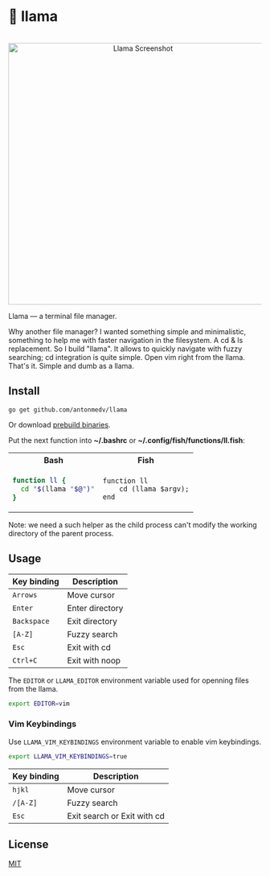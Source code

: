 # 🦙 llama

<p align="center">
  <br>
  <img src="https://medv.io/assets/llama/llama.gif" width="520" alt="Llama Screenshot">
  <br>
</p>

Llama — a terminal file manager.

Why another file manager? I wanted something simple and minimalistic,
something to help me with faster navigation in the filesystem. A cd &
ls replacement. So I build "llama". It allows to quickly navigate
with fuzzy searching; cd integration is quite simple. Open vim right
from the llama. That's it. Simple and dumb as a llama.

## Install

```
go get github.com/antonmedv/llama
```

Or download [prebuild binaries](https://github.com/antonmedv/llama/releases).


Put the next function into **~/.bashrc** or **~/.config/fish/functions/ll.fish**:

<table>
<tr>
  <th> Bash </th>
  <th> Fish </th>
</tr>
<tr>
<td>

```bash
function ll {
  cd "$(llama "$@")"
}
```

</td>
<td>

```fish
function ll
    cd (llama $argv);
end
```

</td>
</tr>
</table>


Note: we need a such helper as the child process can't modify the working directory of the parent process.

## Usage

| Key binding | Description     |
|-------------|-----------------|
| `Arrows`    | Move cursor     |
| `Enter`     | Enter directory |
| `Backspace` | Exit directory  |
| `[A-Z]`     | Fuzzy search    |
| `Esc`       | Exit with cd    |
| `Ctrl+C`    | Exit with noop  |

The `EDITOR` or `LLAMA_EDITOR` environment variable used for openning files from the llama.

```bash
export EDITOR=vim
```

### Vim Keybindings

Use `LLAMA_VIM_KEYBINDINGS` environment variable to enable vim keybindings.
```bash
export LLAMA_VIM_KEYBINDINGS=true
```
| Key binding | Description                 |
|-------------|-----------------------------|
| `hjkl`      | Move cursor                 |
| `/[A-Z]`    | Fuzzy search                |
| `Esc`       | Exit search or Exit with cd |

## License

[MIT](LICENSE)
